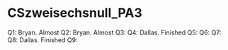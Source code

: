 # CSzweisechsnull_PA3

Q1: Bryan. Almost
Q2: Bryan. Almost
Q3:
Q4: Dallas. Finished
Q5:
Q6:
Q7:
Q8: Dallas. Finished
Q9:
